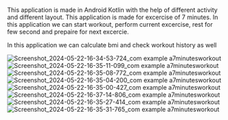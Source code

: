 This application is made in Android Kotlin with the help of different activity and different layout.
This application is made for excercise of 7 minutes.
In this application we can start workout, perform current excercise, rest for few second and prepaire for next excercie.

In this application we can calculate bmi and check workout history as well

![Screenshot_2024-05-22-16-34-53-724_com example a7minutesworkout](https://github.com/DeependraCSE/7MinutesWorkout/assets/18498059/401247c1-e6a4-4605-aa26-4c3fe4ef4641)
![Screenshot_2024-05-22-16-35-11-099_com example a7minutesworkout](https://github.com/DeependraCSE/7MinutesWorkout/assets/18498059/d5301f50-73b9-4ab8-8730-a5315307d618)
![Screenshot_2024-05-22-16-35-08-772_com example a7minutesworkout](https://github.com/DeependraCSE/7MinutesWorkout/assets/18498059/6dec0b41-4e47-483e-8dad-a222e9e8c4ac)
![Screenshot_2024-05-22-16-35-04-200_com example a7minutesworkout](https://github.com/DeependraCSE/7MinutesWorkout/assets/18498059/2b47e70f-900e-4d68-92cc-4761260e808a)
![Screenshot_2024-05-22-16-35-00-427_com example a7minutesworkout](https://github.com/DeependraCSE/7MinutesWorkout/assets/18498059/da49d1a7-14ce-4b13-874a-d53dcd4462d2)
![Screenshot_2024-05-22-16-37-14-806_com example a7minutesworkout](https://github.com/DeependraCSE/7MinutesWorkout/assets/18498059/47a04b00-09c6-4428-9756-46765c46d10d)
![Screenshot_2024-05-22-16-35-27-414_com example a7minutesworkout](https://github.com/DeependraCSE/7MinutesWorkout/assets/18498059/3969472f-34f8-43f8-a6da-c63b5ee68ef8)
![Screenshot_2024-05-22-16-35-31-765_com example a7minutesworkout](https://github.com/DeependraCSE/7MinutesWorkout/assets/18498059/f9e12316-a76a-4e6d-b868-40211ee68faf)
